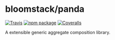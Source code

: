 # bloomstack/panda

[![Travis][build-badge]][build]
[![npm package][npm-badge]][npm]
[![Coveralls][coveralls-badge]][coveralls]

A extensible generic aggregate composition library.

[build-badge]: https://travis-ci.org/DigiThinkIT/bloomstack-panda.svg?branch=master
[build]: https://travis-ci.org/DigiThinkIT/bloomstack-panda

[npm-badge]: https://img.shields.io/npm/v/npm-package.png?style=flat-square
[npm]: https://www.npmjs.org/package/npm-package

[coveralls-badge]: https://coveralls.io/repos/github/DigiThinkIT/bloomstack-panda/badge.svg?branch=master
[coveralls]: https://coveralls.io/github/DigiThinkIT/bloomstack-panda?branch=master